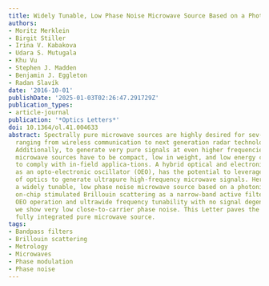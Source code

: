 ```yaml
---
title: Widely Tunable, Low Phase Noise Microwave Source Based on a Photonic Chip
authors:
- Moritz Merklein
- Birgit Stiller
- Irina V. Kabakova
- Udara S. Mutugala
- Khu Vu
- Stephen J. Madden
- Benjamin J. Eggleton
- Radan Slavík
date: '2016-10-01'
publishDate: '2025-01-03T02:26:47.291729Z'
publication_types:
- article-journal
publication: '*Optics Letters*'
doi: 10.1364/ol.41.004633
abstract: Spectrally pure microwave sources are highly desired for sev-eral applications,
  ranging from wireless communication to next generation radar technology and metrology.
  Additionally, to generate very pure signals at even higher frequencies, these ad-vanced
  microwave sources have to be compact, low in weight, and low energy consumption
  to comply with in-field applica-tions. A hybrid optical and electronic cavity, known
  as an opto-electronic oscillator (OEO), has the potential to leverage the high bandwidth
  of optics to generate ultrapure high-frequency microwave signals. Here we present
  a widely tunable, low phase noise microwave source based on a photonic chip. Using
  on-chip stimulated Brillouin scattering as a narrow-band active filter allows single-mode
  OEO operation and ultrawide frequency tunability with no signal degeneration. Furthermore,
  we show very low close-to-carrier phase noise. This Letter paves the way to a compact,
  fully integrated pure microwave source.
tags:
- Bandpass filters
- Brillouin scattering
- Metrology
- Microwaves
- Phase modulation
- Phase noise
---
```

